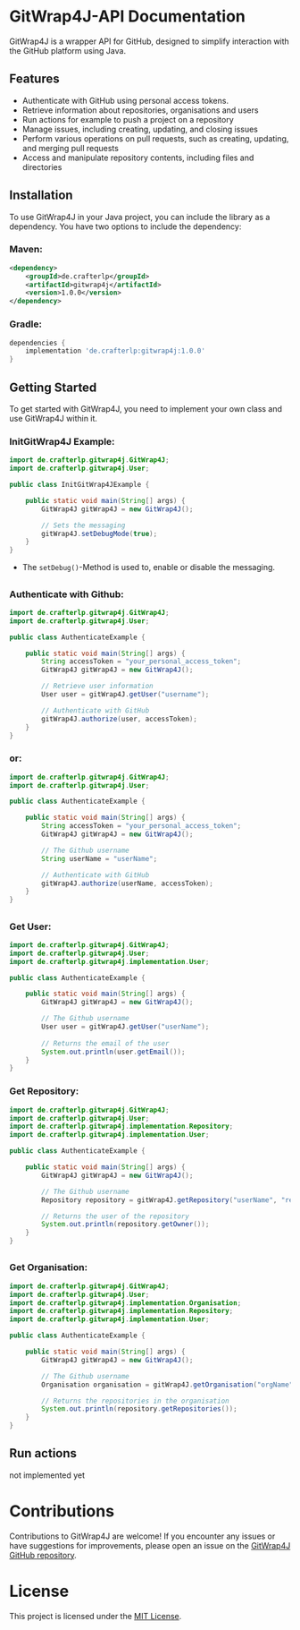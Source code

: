 # GitWrap4J-API Documentation

GitWrap4J is a wrapper API for GitHub, designed to simplify interaction with the GitHub platform using Java.

## Features

- Authenticate with GitHub using personal access tokens.
- Retrieve information about repositories, organisations and users
- Run actions for example to push a project on a repository
- Manage issues, including creating, updating, and closing issues
- Perform various operations on pull requests, such as creating, updating, and merging pull requests
- Access and manipulate repository contents, including files and directories

## Installation

To use GitWrap4J in your Java project, you can include the library as a dependency. You have two options to include the dependency:

### Maven:

```xml
<dependency>
    <groupId>de.crafterlp</groupId>
    <artifactId>gitwrap4j</artifactId>
    <version>1.0.0</version>
</dependency>
```

### Gradle:

```groovy
dependencies {
    implementation 'de.crafterlp:gitwrap4j:1.0.0'
}
```

## Getting Started

To get started with GitWrap4J, you need to implement your own class and use GitWrap4J within it.

### InitGitWrap4J Example:

```java
import de.crafterlp.gitwrap4j.GitWrap4J;
import de.crafterlp.gitwrap4j.User;

public class InitGitWrap4JExample {

    public static void main(String[] args) {
        GitWrap4J gitWrap4J = new GitWrap4J();

        // Sets the messaging
        gitWrap4J.setDebugMode(true);
    }
}
```
- The `setDebug()`-Method is used to, enable or disable the messaging.

##

### Authenticate with Github:
```java
import de.crafterlp.gitwrap4j.GitWrap4J;
import de.crafterlp.gitwrap4j.User;

public class AuthenticateExample {

    public static void main(String[] args) {
        String accessToken = "your_personal_access_token";
        GitWrap4J gitWrap4J = new GitWrap4J();

        // Retrieve user information
        User user = gitWrap4J.getUser("username");

        // Authenticate with GitHub
        gitWrap4J.authorize(user, accessToken);
    }
}
```

### or:
```java
import de.crafterlp.gitwrap4j.GitWrap4J;
import de.crafterlp.gitwrap4j.User;

public class AuthenticateExample {

    public static void main(String[] args) {
        String accessToken = "your_personal_access_token";
        GitWrap4J gitWrap4J = new GitWrap4J();

        // The Github username
        String userName = "userName";

        // Authenticate with GitHub
        gitWrap4J.authorize(userName, accessToken);
    }
}
```

##

### Get User:

```java
import de.crafterlp.gitwrap4j.GitWrap4J;
import de.crafterlp.gitwrap4j.User;
import de.crafterlp.gitwrap4j.implementation.User;

public class AuthenticateExample {

    public static void main(String[] args) {
        GitWrap4J gitWrap4J = new GitWrap4J();

        // The Github username
        User user = gitWrap4J.getUser("userName");
        
        // Returns the email of the user
        System.out.println(user.getEmail());
    }
}
```

### Get Repository:

```java
import de.crafterlp.gitwrap4j.GitWrap4J;
import de.crafterlp.gitwrap4j.User;
import de.crafterlp.gitwrap4j.implementation.Repository;
import de.crafterlp.gitwrap4j.implementation.User;

public class AuthenticateExample {

    public static void main(String[] args) {
        GitWrap4J gitWrap4J = new GitWrap4J();

        // The Github username
        Repository repository = gitWrap4J.getRepository("userName", "repoName");

        // Returns the user of the repository
        System.out.println(repository.getOwner());
    }
}
```

##

### Get Organisation:

```java
import de.crafterlp.gitwrap4j.GitWrap4J;
import de.crafterlp.gitwrap4j.User;
import de.crafterlp.gitwrap4j.implementation.Organisation;
import de.crafterlp.gitwrap4j.implementation.Repository;
import de.crafterlp.gitwrap4j.implementation.User;

public class AuthenticateExample {

    public static void main(String[] args) {
        GitWrap4J gitWrap4J = new GitWrap4J();

        // The Github username
        Organisation organisation = gitWrap4J.getOrganisation("orgName");

        // Returns the repositories in the organisation
        System.out.println(repository.getRepositories());
    }
}
```

##

## Run actions

not implemented yet

# Contributions
Contributions to GitWrap4J are welcome! If you encounter any issues or have suggestions for improvements, please open an issue on the [GitWrap4J GitHub repository](https://github.com/CrafterLP2007/GitWrap4J/issues).

# License
This project is licensed under the [MIT License](https://github.com/CrafterLP2007/GitWrap4J/blob/master/LICENCE).